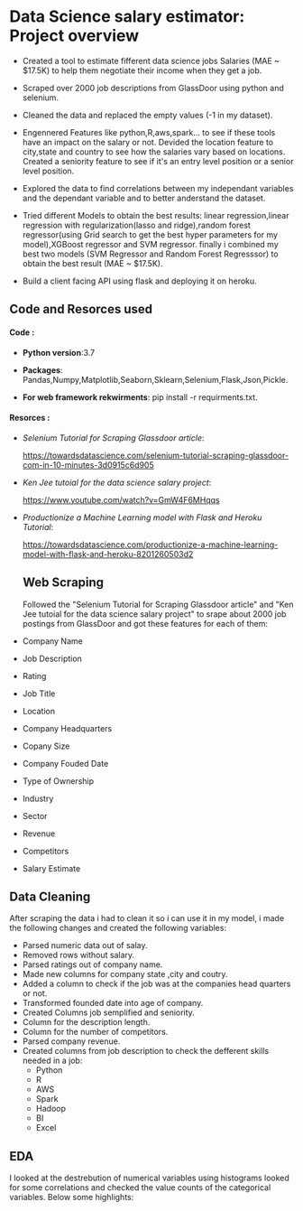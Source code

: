 # Data Science salary estimator: Project overview

* Created a tool to estimate fifferent data science jobs Salaries (MAE ~ $17.5K) to help them negotiate their income when       they get a job.

* Scraped over 2000 job descriptions from GlassDoor using python and selenium.

* Cleaned the data and replaced the empty values (-1 in my dataset).

* Engennered Features like python,R,aws,spark... to see if these tools have an impact on the salary or not.
  Devided the location feature to city,state and country to see how the salaries vary based on locations.
  Created a seniority feature to see if it's an entry level position or a senior level position.
 
* Explored the data to find correlations between my independant variables and the dependant variable and to better             anderstand the dataset.

* Tried different Models to obtain the best results:
  linear regression,linear regression with regularization(lasso and ridge),random forest regressor(using Grid search to get     the best hyper parameters for my model),XGBoost regressor and SVM regressor.
  finally i combined my best two models (SVM Regressor and Random Forest Regresssor) to obtain the best result (MAE ~         $17.5K).
  
 * Build a client facing API using flask and deploying it on heroku.
 
 




## Code and Resorces used

#### Code :

 * **Python version**:3.7

 * **Packages**: Pandas,Numpy,Matplotlib,Seaborn,Sklearn,Selenium,Flask,Json,Pickle.
 
 * **For web framework rekwirments**: pip install -r requirments.txt.
 
#### Resorces : 


 * _Selenium Tutorial for Scraping Glassdoor article_:

   https://towardsdatascience.com/selenium-tutorial-scraping-glassdoor-com-in-10-minutes-3d0915c6d905
 
 * _Ken Jee tutoial for the data science salary project_:
 
   https://www.youtube.com/watch?v=GmW4F6MHqqs
 
 * _Productionize a Machine Learning model with Flask and Heroku Tutorial_: 

   https://towardsdatascience.com/productionize-a-machine-learning-model-with-flask-and-heroku-8201260503d2
   
   
   ## Web Scraping
   
   Followed the "Selenium Tutorial for Scraping Glassdoor article" and "Ken Jee tutoial for the data science salary project" to srape about 2000 job postings from GlassDoor and got these features for each of them:
   
  * Company Name          
  * Job Description      
  * Rating               
  * Job Title             
  * Location             
  * Company Headquarters 
  * Copany Size          
  * Company Fouded Date  
  * Type of Ownership    
  * Industry             
  * Sector               
  * Revenue              
  * Competitors          
  * Salary Estimate      
   
   ## Data Cleaning
   
   After scraping the data i had to clean it so i can use it in my model,
   i made the following changes and created the following variables:
   
  * Parsed numeric data out of salay.
  * Removed rows without salary.
  * Parsed ratings out of company name.
  * Made new columns for company state ,city and coutry.
  * Added a column to check if the job was at the companies head quarters or not.
  * Transformed founded date into age of company.
  * Created Columns job semplified and seniority.
  * Column for the description length.
  * Column for the number of competitors.
  * Parsed company revenue.
  * Created columns from job description to check the defferent skills needed in a job:
    * Python
    * R
    * AWS
    * Spark
    * Hadoop
    * BI
    * Excel
   
   
  ## EDA
  
  I looked at the destrebution of numerical variables using histograms looked for some correlations and checked the value counts of the categorical variables. Below some highlights:
  
  
   
   

